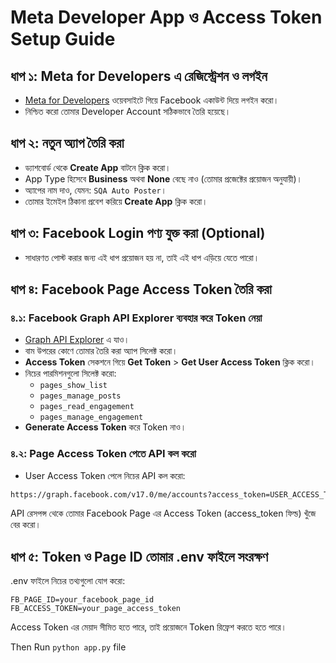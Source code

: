 # Meta Developer App ও Access Token Setup Guide

## ধাপ ১: Meta for Developers এ রেজিস্ট্রেশন ও লগইন
- [Meta for Developers](https://developers.facebook.com/) ওয়েবসাইটে গিয়ে Facebook একাউন্ট দিয়ে লগইন করো।
- নিশ্চিত করো তোমার Developer Account সঠিকভাবে তৈরি হয়েছে।

## ধাপ ২: নতুন অ্যাপ তৈরি করা
- ড্যাশবোর্ড থেকে **Create App** বাটনে ক্লিক করো।
- App Type হিসেবে **Business** অথবা **None** বেছে নাও (তোমার প্রজেক্টের প্রয়োজন অনুযায়ী)।
- অ্যাপের নাম দাও, যেমন: `SQA Auto Poster`।
- তোমার ইমেইল ঠিকানা প্রবেশ করিয়ে **Create App** ক্লিক করো।

## ধাপ ৩: Facebook Login পণ্য যুক্ত করা (Optional)
- সাধারণত পোস্ট করার জন্য এই ধাপ প্রয়োজন হয় না, তাই এই ধাপ এড়িয়ে যেতে পারো।

## ধাপ ৪: Facebook Page Access Token তৈরি করা

### ৪.১: Facebook Graph API Explorer ব্যবহার করে Token নেয়া
- [Graph API Explorer](https://developers.facebook.com/tools/explorer) এ যাও।
- বাম উপরের কোণে তোমার তৈরি করা অ্যাপ সিলেক্ট করো।
- **Access Token** সেকশনে গিয়ে **Get Token** > **Get User Access Token** ক্লিক করো।
- নিচের পারমিশনগুলো সিলেক্ট করো:
  - `pages_show_list`
  - `pages_manage_posts`
  - `pages_read_engagement`
  - `pages_manage_engagement`
- **Generate Access Token** করে Token নাও।

### ৪.২: Page Access Token পেতে API কল করো
- User Access Token পেলে নিচের API কল করো:

```bash
https://graph.facebook.com/v17.0/me/accounts?access_token=USER_ACCESS_TOKEN
```

API রেসপন্স থেকে তোমার Facebook Page এর Access Token (access_token ফিল্ড) খুঁজে বের করো।

## ধাপ ৫: Token ও Page ID তোমার .env ফাইলে সংরক্ষণ
.env ফাইলে নিচের তথ্যগুলো যোগ করো:
```
FB_PAGE_ID=your_facebook_page_id
FB_ACCESS_TOKEN=your_page_access_token
```
Access Token এর মেয়াদ সীমিত হতে পারে, তাই প্রয়োজনে Token রিফ্রেশ করতে হতে পারে।

Then Run `python app.py` file
